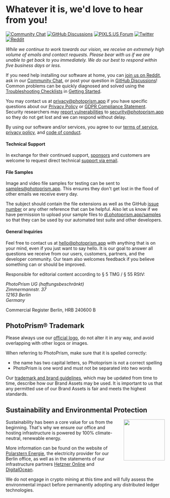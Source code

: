 # Whatever it is, we'd love to hear from you!

[![Community Chat](https://dl.photoprism.app/img/badges/badge-chat-on-gitter.svg)][chat]
[![GitHub Discussions](https://dl.photoprism.app/img/badges/badge-ask-on-github.svg)][ask]
[![PIXLS.US Forum](https://dl.photoprism.app/img/badges/badge-pixls-us.svg)][pixls]
[![Twitter](https://dl.photoprism.app/img/badges/badge-twitter.svg)][twitter]
[![Reddit](https://dl.photoprism.app/img/badges/badge-reddit.svg)][reddit]

*While we continue to work towards our vision, we receive an extremely high volume of emails and contact requests. Please bear with us if we are unable to get back to you immediately. We do our best to respond within five business days or less.*

If you need help installing our software at home, you can [join us on Reddit](https://link.photoprism.app/reddit), ask in our [Community Chat](https://link.photoprism.app/chat), or post your question in [GitHub Discussions](https://link.photoprism.app/discussions)! Common problems can be quickly diagnosed and solved using the [Troubleshooting Checklists](https://docs.photoprism.app/getting-started/troubleshooting/) in [Getting Started](https://docs.photoprism.app/getting-started/).

You may contact us at [privacy@photoprism.app](mailto:privacy@photoprism.app) if you have specific questions about our [Privacy Policy](https://photoprism.app/privacy) or [GDPR Compliance Statement](https://photoprism.app/privacy/gdpr).
Security researchers may [report vulnerabilities](https://photoprism.app/security-policy) to [security@photoprism.app](mailto:security@photoprism.app) so they do not get lost and we can respond without delay.

By using our software and/or services, you agree to our [terms of service](https://photoprism.app/terms), [privacy policy](https://photoprism.app/privacy), and [code of conduct](https://photoprism.app/code-of-conduct).

#### Technical Support ####

In exchange for their continued support, [sponsors](funding.md) and customers are welcome to request direct technical [support via email](mailto:sponsors@photoprism.app).

#### File Samples ####

Image and video file samples for testing can be sent to [samples@photoprism.app](mailto:samples@photoprism.app). This ensures they don't get lost in the flood of other emails we receive every day.

The subject should contain the file extensions as well as the GitHub [issue number](https://github.com/photoprism/photoprism/issues) or any other reference that can be helpful. Also let us know if we have permission to upload your sample files to [dl.photoprism.app/samples](https://dl.photoprism.app/samples/) so that they can be used by our automated test suite and other developers.

#### General Inquiries ####

Feel free to contact us at [hello@photoprism.app](mailto:hello@photoprism.app) with anything that is on your mind, even if you just want to say hello. It is our goal to answer all questions we receive from our users, customers, partners, and the developer community. Our team also welcomes feedback if you believe something can or should be improved.

Responsible for editorial content according to § 5 TMG / § 55 RStV:

<address>
  PhotoPrism UG (haftungsbeschränkt)<br />
  Zimmermannstr. 37<br />
  12163 Berlin<br />
  Germany
</address>

Commercial Register Berlin, HRB 240600 B

## PhotoPrism® Trademark ##

Please always use our [official logo](https://dl.photoprism.org/img/logo/logo.svg), do not alter it in any way,
and avoid overlapping with other logos or images.

When referring to PhotoPrism, make sure that it is spelled correctly:

* the name has two capital letters, so Photoprism is not a correct spelling
* PhotoPrism is one word and must not be separated into two words

Our [trademark and brand guidelines](https://photoprism.app/trademark), which may be updated from time to time,
describe how our Brand Assets may be used. It is important to us that any permitted use of our Brand Assets is
fair and meets the highest standards.

## Sustainability and Environmental Protection ##
<img src="https://dl.photoprism.app/img/badges/green-power.svg" width="130" style="padding: 0 0 30px 30px; float: right;">
Sustainability has been a core value for us from the beginning. That's why we ensure our office and hosting infrastructure is powered by 100% climate-neutral, renewable energy.

More information can be found on the website of [Polarstern Energie](https://link.photoprism.app/polarstern "100% certified renewable energy"), the electricity provider for our Berlin office, as well as in the statements of our infrastructure partners [Hetzner Online](https://link.photoprism.app/sustainability-hetzner "Backend Services") and [DigitalOcean](https://link.photoprism.app/sustainability-digitalocean "DNS and Cloud Hosting").

We do not engage in crypto mining at this time and will fully assess the environmental impact before permanently adopting any distributed ledger technologies.

[chat]: https://link.photoprism.app/chat
[ask]: https://link.photoprism.app/discussions
[reddit]: https://link.photoprism.app/reddit
[pixls]: https://link.photoprism.app/pixls-us
[twitter]: https://link.photoprism.app/twitter
